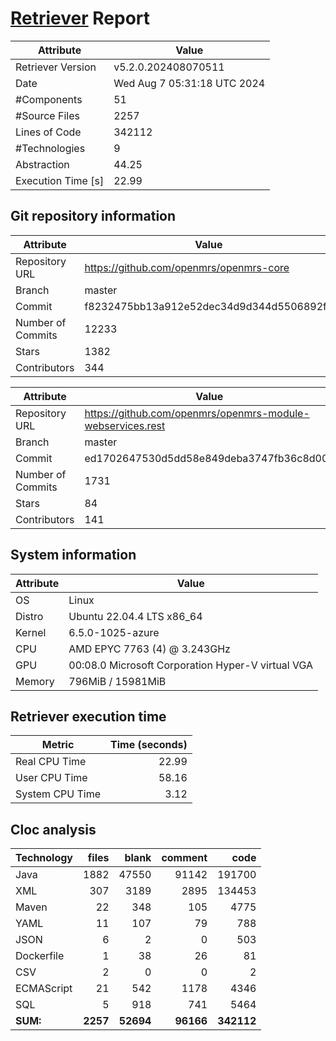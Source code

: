 # [Retriever](https://github.com/PalladioSimulator/Palladio-ReverseEngineering-Retriever) Report
| Attribute          | Value |
| ------------------ | ----- |
| Retriever Version  | v5.2.0.202408070511 |
| Date               | Wed Aug  7 05:31:18 UTC 2024 |
| #Components        | 51 |
| #Source Files      | 2257 |
| Lines of Code      | 342112 |
| #Technologies      | 9 |
| Abstraction        | 44.25 |
| Execution Time [s] | 22.99 |

## Git repository information
|      Attribute    | Value |
| ----------------- | ----- |
| Repository URL    | https://github.com/openmrs/openmrs-core |
| Branch            | master |
| Commit            | f8232475bb13a912e52dec34d9d344d5506892f5 |
| Number of Commits | 12233 |
| Stars             | 1382 |
| Contributors      | 344 |

|      Attribute    | Value |
| ----------------- | ----- |
| Repository URL    | https://github.com/openmrs/openmrs-module-webservices.rest |
| Branch            | master |
| Commit            | ed1702647530d5dd58e849deba3747fb36c8d00b |
| Number of Commits | 1731 |
| Stars             | 84 |
| Contributors      | 141 |


## System information
| Attribute | Value |
| --------- | ----- |
| OS | Linux  |
| Distro | Ubuntu 22.04.4 LTS x86_64  |
| Kernel | 6.5.0-1025-azure  |
| CPU | AMD EPYC 7763 (4) @ 3.243GHz  |
| GPU | 00:08.0 Microsoft Corporation Hyper-V virtual VGA  |
| Memory | 796MiB / 15981MiB  |

## Retriever execution time
| Metric | Time (seconds) |
| --- | ---: |
| Real CPU Time | 22.99 |
| User CPU Time | 58.16 |
| System CPU Time | 3.12 |
<!--
Explainations:
- __Real CPU Time__: actual time the command has run (can be less than total time spent in user and system mode for multi-threaded processes)
- __User CPU Time__: time the command has spent running in user mode
- __System CPU Time__: time the command has spent running in system or kernel mode
-->

## Cloc analysis

<!-- github.com/AlDanial/cloc v 1.90  T=9.89 s (236.7 files/s, 50590.3 lines/s) -->

|Technology|files|blank|comment|code|
|:-------|-------:|-------:|-------:|-------:|
|Java|1882|47550|91142|191700|
|XML|307|3189|2895|134453|
|Maven|22|348|105|4775|
|YAML|11|107|79|788|
|JSON|6|2|0|503|
|Dockerfile|1|38|26|81|
|CSV|2|0|0|2|
|ECMAScript|21|542|1178|4346|
|SQL|5|918|741|5464|
|**SUM:**|**2257**|**52694**|**96166**|**342112**|

